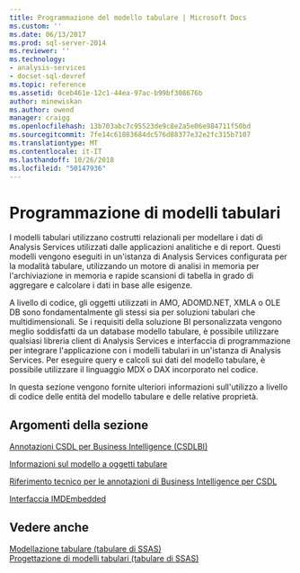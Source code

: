 ```yaml
---
title: Programmazione del modello tabulare | Microsoft Docs
ms.custom: ''
ms.date: 06/13/2017
ms.prod: sql-server-2014
ms.reviewer: ''
ms.technology:
- analysis-services
- docset-sql-devref
ms.topic: reference
ms.assetid: 0ceb461e-12c1-44ea-97ac-b99bf308676b
author: minewiskan
ms.author: owend
manager: craigg
ms.openlocfilehash: 13b703abc7c95523de9c8e2a5e06e984711f50bd
ms.sourcegitcommit: 7fe14c61083684dc576d88377e32e2fc315b7107
ms.translationtype: MT
ms.contentlocale: it-IT
ms.lasthandoff: 10/26/2018
ms.locfileid: "50147936"
---
```

# <a name="tabular-model-programming"></a>Programmazione di modelli tabulari
  I modelli tabulari utilizzano costrutti relazionali per modellare i dati di Analysis Services utilizzati dalle applicazioni analitiche e di report. Questi modelli vengono eseguiti in un'istanza di Analysis Services configurata per la modalità tabulare, utilizzando un motore di analisi in memoria per l'archiviazione in memoria e rapide scansioni di tabella in grado di aggregare e calcolare i dati in base alle esigenze.  
  
 A livello di codice, gli oggetti utilizzati in AMO, ADOMD.NET, XMLA o OLE DB sono fondamentalmente gli stessi sia per soluzioni tabulari che multidimensionali. Se i requisiti della soluzione BI personalizzata vengono meglio soddisfatti da un database modello tabulare, è possibile utilizzare qualsiasi libreria client di Analysis Services e interfaccia di programmazione per integrare l'applicazione con i modelli tabulari in un'istanza di Analysis Services. Per eseguire query e calcoli sui dati del modello tabulare, è possibile utilizzare il linguaggio MDX o DAX incorporato nel codice.  
  
 In questa sezione vengono fornite ulteriori informazioni sull'utilizzo a livello di codice delle entità del modello tabulare e delle relative proprietà.  
  
## <a name="in-this-section"></a>Argomenti della sezione  
 [Annotazioni CSDL per Business Intelligence &#40;CSDLBI&#41;](https://docs.microsoft.com/bi-reference/csdl/csdl-annotations-for-business-intelligence-csdlbi)  
  
 [Informazioni sul modello a oggetti tabulare](representation/understanding-tabular-object-model-at-levels-1050-through-1103.md)  
  
 [Riferimento tecnico per le annotazioni di Business Intelligence per CSDL](https://docs.microsoft.com/bi-reference/csdl/technical-reference-for-bi-annotations-to-csdl)  
  
 [Interfaccia IMDEmbedded](imdembeddeddata-interface.md)  
  
## <a name="see-also"></a>Vedere anche  
 [Modellazione tabulare &#40;tabulare di SSAS&#41;](../tabular-models/tabular-models-ssas.md)   
 [Progettazione di modelli tabulari &#40;tabulare di SSAS&#41;](../tabular-model-designer-ssas-tabular.md)  
  
  
